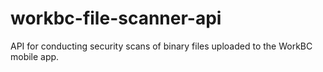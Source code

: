 # workbc-file-scanner-api
API for conducting security scans of binary files uploaded to the WorkBC mobile app.
